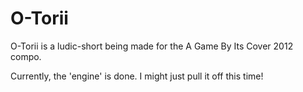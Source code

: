 O-Torii
=======

O-Torii is a ludic-short being made for the A Game By Its Cover 2012 compo.

Currently, the 'engine' is done. I might just pull it off this time!
